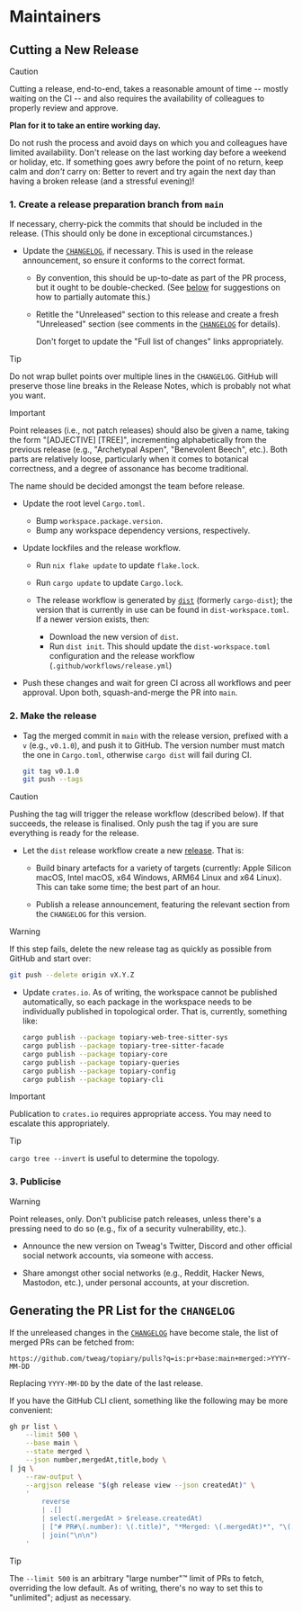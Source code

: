 # Maintainers

## Cutting a New Release

> [!CAUTION]
> Cutting a release, end-to-end, takes a reasonable amount of time --
> mostly waiting on the CI -- and also requires the availability of
> colleagues to properly review and approve.
>
> **Plan for it to take an entire working day.**
>
> Do not rush the process and avoid days on which you and colleagues
> have limited availability. Don't release on the last working day
> before a weekend or holiday, etc. If something goes awry before the
> point of no return, keep calm and _don't_ carry on: Better to revert
> and try again the next day than having a broken release (and a
> stressful evening)!

### 1. Create a release preparation branch from `main`

If necessary, cherry-pick the commits that should be included in the
release. (This should only be done in exceptional circumstances.)

- Update the [`CHANGELOG`], if necessary. This is used in the release
  announcement, so ensure it conforms to the correct format.

  - By convention, this should be up-to-date as part of the PR process,
    but it ought to be double-checked. (See [below][changelog-refresh]
    for suggestions on how to partially automate this.)

  - Retitle the "Unreleased" section to this release and create a fresh
    "Unreleased" section (see comments in the [`CHANGELOG`] for
    details).

    Don't forget to update the "Full list of changes" links
    appropriately.

> [!TIP]
> Do not wrap bullet points over multiple lines in the `CHANGELOG`.
> GitHub will preserve those line breaks in the Release Notes, which is
> probably not what you want.

> [!IMPORTANT]
> Point releases (i.e., not patch releases) should also be given a name,
> taking the form "[ADJECTIVE] [TREE]", incrementing alphabetically from
> the previous release (e.g., "Archetypal Aspen", "Benevolent Beech",
> etc.). Both parts are relatively loose, particularly when it comes to
> botanical correctness, and a degree of assonance has become
> traditional.
>
> The name should be decided amongst the team before release.

- Update the root level `Cargo.toml`.
  - Bump `workspace.package.version`.
  - Bump any workspace dependency versions, respectively.

- Update lockfiles and the release workflow.

  - Run `nix flake update` to update `flake.lock`.

  - Run `cargo update` to update `Cargo.lock`.

  - The release workflow is generated by [`dist`] (formerly
    `cargo-dist`); the version that is currently in use can be found
    in `dist-workspace.toml`. If a newer version exists, then:

    - Download the new version of `dist`.
    - Run `dist init`. This should update the `dist-workspace.toml`
      configuration and the release workflow (`.github/workflows/release.yml`)

- Push these changes and wait for green CI across all workflows and peer
  approval. Upon both, squash-and-merge the PR into `main`.

### 2. Make the release

- Tag the merged commit in `main` with the release version, prefixed
  with a `v` (e.g., `v0.1.0`), and push it to GitHub. The version number
  must match the one in `Cargo.toml`, otherwise `cargo dist` will fail
  during CI.

  ```bash
  git tag v0.1.0
  git push --tags
  ```

> [!CAUTION]
> Pushing the tag will trigger the release workflow (described below).
> If that succeeds, the release is finalised. Only push the tag if you
> are sure everything is ready for the release.

- Let the `dist` release workflow create a new [release]. That is:

  - Build binary artefacts for a variety of targets (currently: Apple
    Silicon macOS, Intel macOS, x64 Windows, ARM64 Linux and x64 Linux).
    This can take some time; the best part of an hour.

  - Publish a release announcement, featuring the relevant section from
    the `CHANGELOG` for this version.

> [!WARNING]
> If this step fails, delete the new release tag as quickly as possible
> from GitHub and start over:
>
> ```bash
> git push --delete origin vX.Y.Z
> ```

- Update `crates.io`. As of writing, the workspace cannot be published
  automatically, so each package in the workspace needs to be
  individually published in topological order. That is, currently,
  something like:

  ```bash
  cargo publish --package topiary-web-tree-sitter-sys
  cargo publish --package topiary-tree-sitter-facade
  cargo publish --package topiary-core
  cargo publish --package topiary-queries
  cargo publish --package topiary-config
  cargo publish --package topiary-cli
  ```

> [!IMPORTANT]
> Publication to `crates.io` requires appropriate access. You may need
> to escalate this appropriately.

> [!TIP]
> `cargo tree --invert` is useful to determine the topology.

### 3. Publicise

> [!WARNING]
> Point releases, only. Don't publicise patch releases, unless there's a
> pressing need to do so (e.g., fix of a security vulnerability, etc.).

- Announce the new version on Tweag's Twitter, Discord and other
  official social network accounts, via someone with access.

- Share amongst other social networks (e.g., Reddit, Hacker News,
  Mastodon, etc.), under personal accounts, at your discretion.

## Generating the PR List for the `CHANGELOG`

If the unreleased changes in the [`CHANGELOG`] have become stale, the
list of merged PRs can be fetched from:

    https://github.com/tweag/topiary/pulls?q=is:pr+base:main+merged:>YYYY-MM-DD

Replacing `YYYY-MM-DD` by the date of the last release.

If you have the GitHub CLI client, something like the following may be
more convenient:

```bash
gh pr list \
    --limit 500 \
    --base main \
    --state merged \
    --json number,mergedAt,title,body \
| jq \
    --raw-output \
    --argjson release "$(gh release view --json createdAt)" \
    '
        reverse
        | .[]
        | select(.mergedAt > $release.createdAt)
        | ["# PR#\(.number): \(.title)", "*Merged: \(.mergedAt)*", "\(.body)\n"]
        | join("\n\n")
    '
```

> [!TIP]
> The `--limit 500` is an arbitrary "large number":tm: limit of PRs to
> fetch, overriding the low default. As of writing, there's no way to
> set this to "unlimited"; adjust as necessary.

<!-- Links -->
[`CHANGELOG`]: /CHANGELOG.md
[`dist`]: https://opensource.axo.dev/cargo-dist/
[changelog-refresh]: #generating-the-pr-list-for-the-changelog
[release]: https://github.com/tweag/topiary/releases
